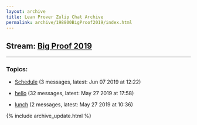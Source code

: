 ```yaml
---
layout: archive
title: Lean Prover Zulip Chat Archive
permalink: archive/198800BigProof2019/index.html
---
```


## Stream: [Big Proof 2019](https://leanprover-community.github.io/archive/198800BigProof2019/index.html)

---

### Topics:

* [Schedule](40046Schedule.html) (3 messages, latest: Jun 07 2019 at 12:22)

* [hello](47413hello.html) (32 messages, latest: May 27 2019 at 17:58)

* [lunch](07259lunch.html) (2 messages, latest: May 27 2019 at 10:36)


{% include archive_update.html %}
